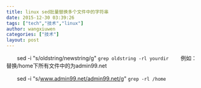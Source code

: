 ```yaml
---
title: linux sed批量替换多个文件中的字符串
date: 2015-12-30 03:39:26
tags: ["tech","技术","linux"]
author: wangxiuwen
categories: ["技术"]
layout: post
---
```





　　sed -i "s/oldstring/newstring/g" `grep oldstring -rl yourdir`
　　例如：替换/home下所有文件中的为admin99.net

　　sed -i "s/www.admin99.net/admin99.net/g" `grep -rl /home`

